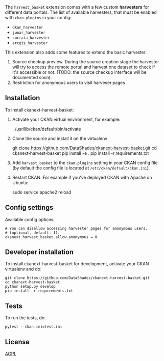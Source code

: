The `harvest_basket` extension comes with a few custom **harvesters** for different data portals.
The list of available harvesters, that must be enabled with `ckan.plugins` in your config:
- `dkan_harvester`
- `junar_harvester`
- `socrata_harvester`
- `arcgis_harvester`

This extension also adds some features to extend the basic harvester:
1. Source checkup preview. During the source creation stage the harvester will try to access the remote portal and harvest one dataset to check if it's accessible or not. (TODO: the source checkup interface will be documented soon).
2. Restriction for anonymous users to visit harveser pages

## Installation


To install ckanext-harvest-basket:

1. Activate your CKAN virtual environment, for example:

     . /usr/lib/ckan/default/bin/activate

2. Clone the source and install it on the virtualenv

    git clone https://github.com/DataShades/ckanext-harvest-basket.git
    cd ckanext-harvest-basket
    pip install -e .
	pip install -r requirements.txt

3. Add `harvest_basket` to the `ckan.plugins` setting in your CKAN
   config file (by default the config file is located at
   `/etc/ckan/default/ckan.ini`).

4. Restart CKAN. For example if you've deployed CKAN with Apache on Ubuntu:

     sudo service apache2 reload


## Config settings
Available config options:

	# You can disallow accessing harvester pages for anonymous users.
	# (optional, default: 1).
	ckanext.harvest_basket.allow_anonymous = 0


## Developer installation

To install ckanext-harvest-basket for development, activate your CKAN virtualenv and
do:

    git clone https://github.com/DataShades/ckanext-harvest-basket.git
    cd ckanext-harvest-basket
    python setup.py develop
    pip install -r requirements.txt


## Tests

To run the tests, do:

    pytest --ckan-ini=test.ini

## License

[AGPL](https://www.gnu.org/licenses/agpl-3.0.en.html)
